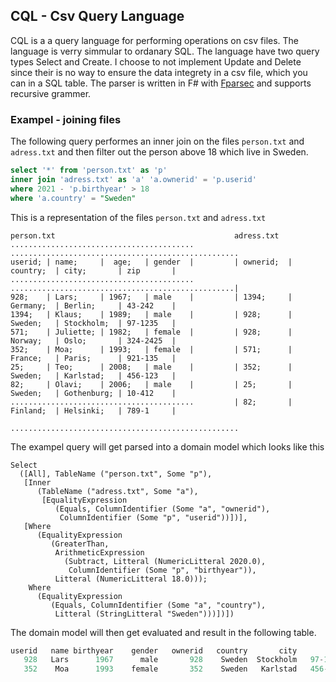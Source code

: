 ## CQL - Csv Query Language

CQL is a a query language for performing operations on csv files. The language is verry simmular to ordanary SQL. The language have two query types Select and Create. I choose to not implement Update and Delete since their is no way to ensure the data integrety in a csv file, which you can in a SQL table. The parser is written in F# with [Fparsec](https://github.com/stephan-tolksdorf/fparsec) and supports recursive grammer.


### Exampel - joining files
The following query performes an inner join on the files ```person.txt``` and ```adress.txt``` and then filter out the person above 18 which live in Sweden.
```sql
select '*' from 'person.txt' as 'p'
inner join 'adress.txt' as 'a' 'a.ownerid' = 'p.userid' 
where 2021 - 'p.birthyear' > 18 
where 'a.country' = "Sweden"
```

This is a representation of the files ```person.txt``` and ```adress.txt```
```
person.txt                                        adress.txt
.........................................         ...................................................
userid; | name;     |  age;   | gender  |         | ownerid;  | country;  | city;       | zip       |
.........................................         ..................................................|
928;    | Lars;     | 1967;   | male    |         | 1394;     | Germany;  | Berlin;     | 43-242    |
1394;   | Klaus;    | 1989;   | male    |         | 928;      | Sweden;   | Stockholm;  | 97-1235   |
571;    | Juliette; | 1982;   | female  |         | 928;      | Norway;   | Oslo;       | 324-2425  |
352;    | Moa;      | 1993;   | female  |         | 571;      | France;   | Paris;      | 921-135   |
25;     | Teo;      | 2008;   | male    |         | 352;      | Sweden;   | Karlstad;   | 456-123   |
82;     | Olavi;    | 2006;   | male    |         | 25;       | Sweden;   | Gothenburg; | 10-412    |
.........................................         | 82;       | Finland;  | Helsinki;   | 789-1     |
                                                  ...................................................
```

The exampel query will get parsed into a domain model which looks like this
```f#
Select
  ([All], TableName ("person.txt", Some "p"),
   [Inner
      (TableName ("adress.txt", Some "a"),
       [EqualityExpression
          (Equals, ColumnIdentifier (Some "a", "ownerid"),
           ColumnIdentifier (Some "p", "userid"))])],
   [Where
      (EqualityExpression
         (GreaterThan,
          ArithmeticExpression
            (Subtract, Litteral (NumericLitteral 2020.0),
             ColumnIdentifier (Some "p", "birthyear")),
          Litteral (NumericLitteral 18.0)));
    Where
      (EqualityExpression
         (Equals, ColumnIdentifier (Some "a", "country"),
          Litteral (StringLitteral "Sweden")))])])
```

The domain model will then get evaluated and result in the following table.
```sql
userid   name birthyear    gender   ownerid   country       city       zip
   928   Lars      1967      male       928    Sweden  Stockholm   97-1235
   352    Moa      1993    female       352    Sweden   Karlstad   456-123
```

